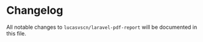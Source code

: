 # Changelog

All notable changes to `lucasvscn/laravel-pdf-report` will be documented in this file.

